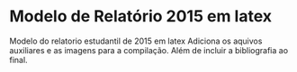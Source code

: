 # Modelo de Relatório 2015 em latex
Modelo do relatorio estudantil de 2015 em latex
Adiciona os aquivos auxiliares e as imagens para a compilação. Além de incluir a bibliografia ao final. 
